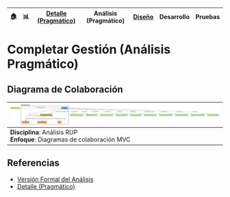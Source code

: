 <div align=right>
 
|[🏠️](../../../README.md)|[ 📊](https://raw.githubusercontent.com/mmasias/pySigHor/main/images/RUP/99-seguimiento/diagrama-contexto-administrador.svg)|[Detalle (Pragmático)](../../../00-casos-uso/02-detalle/completarGestion/README.md)|**Análisis (Pragmático)**|[Diseño](../../../../RUP/02-diseno/casos-uso/completarGestion/README.md)|Desarrollo|Pruebas|
|-|-|-|-|-|-|-|

</div>

# Completar Gestión (Análisis Pragmático)

## Diagrama de Colaboración

<div align=center>

|![Análisis completarGestion()](/images/RUP/01-analisis/casos-uso/completarGestion/completarGestion-analisis.svg)|
|-|
|**Disciplina**: Análisis RUP<br>**Enfoque**: Diagramas de colaboración MVC|

</div>

## Referencias

- [Versión Formal del Análisis](../../../../RUP/01-analisis/casos-uso/completarGestion/README.md)
- [Detalle (Pragmático)](../../../00-casos-uso/02-detalle/completarGestion/README.md)
